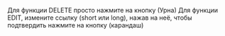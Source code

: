 Для функции DELETE просто нажмите на кнопку (Урна)
Для функции EDIT, измените ссылку (short или long), нажав на неё, чтобы подтвердить нажмите на кнопку (карандаш)
